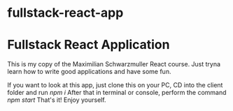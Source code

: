 # fullstack-react-app
Fullstack React Application
==
This is my copy of the Maximilian Schwarzmuller React course.
Just tryna learn how to write good applications and have some fun.

If you want to look at this app, just clone this on your PC, 
CD into the client folder and run *npm i*
After that in terminal or console, perform the command *npm start*
That's it! 
Enjoy yourself.
